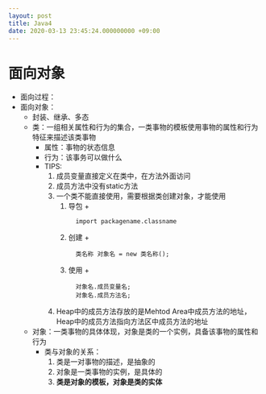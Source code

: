 ```yaml
---
layout: post
title: Java4
date: 2020-03-13 23:45:24.000000000 +09:00
---
```


# 面向对象
   + 面向过程：
   + 面向对象：
      + 封装、继承、多态
      + 类：一组相关属性和行为的集合，一类事物的模板使用事物的属性和行为特征来描述该类事物
         + 属性：事物的状态信息
         + 行为：该事务可以做什么
         + TIPS:
            1. 成员变量直接定义在类中，在方法外面访问
            2. 成员方法中没有static方法
            3. 一个类不能直接使用，需要根据类创建对象，才能使用
               1. 导包
                  + 
                  ```
                    import packagename.classname
                  ```
               2. 创建
                  + 
                  ```
                    类名称 对象名 = new 类名称();
                  ```
               3. 使用
                  + 
                  ```
                    对象名.成员变量名;
                    对象名.成员方法名;
                  ```
            4. Heap中的成员方法存放的是Mehtod Area中成员方法的地址，Heap中的成员方法指向方法区中成员方法的地址
      + 对象：一类事物的具体体现，对象是类的一个实例，具备该事物的属性和行为
         + 类与对象的关系：
            1. 类是一对事物的描述，是抽象的
            2. 对象是一类事物的实例，是具体的
            3. **类是对象的模板，对象是类的实体**